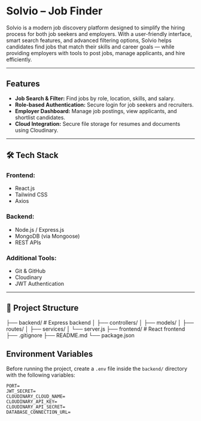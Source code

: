 # Solvio – Job Finder

Solvio is a modern job discovery platform designed to simplify the hiring process for both job seekers and employers. With a user-friendly interface, smart search features, and advanced filtering options, Solvio helps candidates find jobs that match their skills and career goals — while providing employers with tools to post jobs, manage applicants, and hire efficiently.

---

## Features

-  **Job Search & Filter:** Find jobs by role, location, skills, and salary.  
-  **Role-based Authentication:** Secure login for job seekers and recruiters.  
-  **Employer Dashboard:** Manage job postings, view applicants, and shortlist candidates.  
-  **Cloud Integration:** Secure file storage for resumes and documents using Cloudinary.  

---

## 🛠️ Tech Stack

### Frontend:
- React.js  
- Tailwind CSS  
- Axios  

### Backend:
- Node.js / Express.js  
- MongoDB (via Mongoose)  
- REST APIs  

### Additional Tools:
- Git & GitHub  
- Cloudinary  
- JWT Authentication  

---

## 📁 Project Structure
├── backend/ # Express backend
│ ├── controllers/
│ ├── models/
│ ├── routes/
│ ├── services/
│ └── server.js
├── frontend/ # React frontend
├── .gitignore
├── README.md
└── package.json


## Environment Variables

Before running the project, create a `.env` file inside the `backend/` directory with the following variables:

```env
PORT=
JWT_SECRET=
CLOUDINARY_CLOUD_NAME=
CLOUDINARY_API_KEY=
CLOUDINARY_API_SECRET=
DATABASE_CONNECTION_URL=
